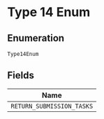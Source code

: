 
# Type 14 Enum

## Enumeration

`Type14Enum`

## Fields

| Name |
|  --- |
| `RETURN_SUBMISSION_TASKS` |

